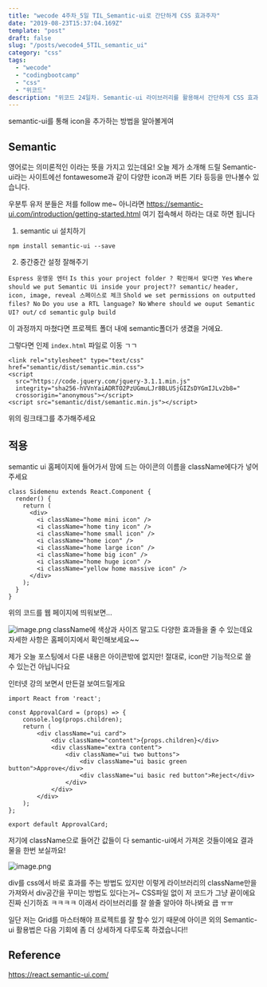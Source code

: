 ```yaml
---
title: "wecode 4주차_5일 TIL_Semantic-ui로 간단하게 CSS 효과주자"
date: "2019-08-23T15:37:04.169Z"
template: "post"
draft: false
slug: "/posts/wecode4_5TIL_semantic_ui"
category: "css"
tags:
  - "wecode"
  - "codingbootcamp"
  - "css"
  - "위코드"
description: "위코드 24일차. Semantic-ui 라이브러리를 활용해서 간단하게 CSS 효과 주는 법을 알아보았다!"
---
```


semantic-ui를 통해 icon을 추가하는 방법을 알아볼게여

## Semantic

영어로는 의미론적인 이라는 뜻을 가지고 있는데요!
오늘 제가 소개해 드릴 Semantic-ui라는 사이트에선 fontawesome과 같이 다양한 icon과 버튼 기타 등등을 만나볼수 있습니다.

우분투 유저 분들은 저를 follow me~
아니라면 https://semantic-ui.com/introduction/getting-started.html 여기 접속해서 하라는 대로 하면 됩니다

1. semantic ui 설치하기

`npm install semantic-ui --save`

2. 중간중간 설정 잘해주기

`Espress 웅앵웅 엔터`
`Is this your project folder ? 확인해서 맞다면 Yes`
`Where should we put Semantic Ui inside your project?? semantic/`
`header, icon, image, reveal 스페이스로 체크`
`Shold we set permissions on outputted files? No`
`Do you use a RTL language? No`
`Where should we ouput Semantic UI? out/`
`cd semantic`
`gulp build`

이 과정까지 마쳤다면 프로젝트 폴더 내에 semantic폴더가 생겼을 거에요.

그렇다면 인제 `index.html` 파일로 이동 ㄱㄱ

```
<link rel="stylesheet" type="text/css" href="semantic/dist/semantic.min.css">
<script
  src="https://code.jquery.com/jquery-3.1.1.min.js"
  integrity="sha256-hVVnYaiADRTO2PzUGmuLJr8BLUSjGIZsDYGmIJLv2b8="
  crossorigin="anonymous"></script>
<script src="semantic/dist/semantic.min.js"></script>
```

위의 링크태그를 추가해주세요

## 적용

semantic ui 홈페이지에 들어가서 맘에 드는 아이콘의 이름을 className에다가 넣어주세요

```
class Sidemenu extends React.Component {
  render() {
    return (
      <div>
        <i className="home mini icon" />
        <i className="home tiny icon" />
        <i className="home small icon" />
        <i className="home icon" />
        <i className="home large icon" />
        <i className="home big icon" />
        <i className="home huge icon" />
        <i className="yellow home massive icon" />
      </div>
    );
  }
}
```

위의 코드를 웹 페이지에 띄워보면...

![image.png](https://images.velog.io/post-images/dooreplay/963b2140-c323-11e9-84a7-e5486936a3ff/image.png)
className에 색상과 사이즈 말고도 다양한 효과들을 줄 수 있는데요
자세한 사항은 홈페이지에서 확인해보세요~~

제가 오늘 포스팅에서 다룬 내용은 아이콘밖에 없지만!
절대로, icon만 기능적으로 쓸 수 있는건 아닙니다요

인터넷 강의 보면서 만든걸 보여드릴게요

```
import React from 'react';

const ApprovalCard = (props) => {
    console.log(props.children);
    return (
        <div className="ui card">
            <div className="content">{props.children}</div>
            <div className="extra content">
                <div className="ui two buttons">
                    <div className="ui basic green button">Approve</div>
                    <div className="ui basic red button">Reject</div>
                </div>
            </div>
        </div>
    );
};

export default ApprovalCard;

```

저기에 className으로 들어간 값들이 다 semantic-ui에서 가져온 것들이에요
결과물을 한번 보실까요!

![image.png](https://images.velog.io/post-images/dooreplay/d2c56850-c729-11e9-aaf9-b1760c7fd387/image.png)

div를 css에서 바로 효과를 주는 방법도 있지만
이렇게 라이브러리의 className만을 가져와서 div공간을 꾸미는 방법도 있다는거~
CSS파일 없이 저 코드가 그냥 끝이에요 진짜 신기하죠 ㅋㅋㅋㅋ
이래서 라이브러리를 잘 쓸줄 알아야 하나봐요 큽 ㅠㅠ

일단 저는 Grid를 마스터해야 프로젝트를 잘 할수 있기 때문에
아이콘 외의 Semantic-ui 활용법은 다음 기회에 좀 더 상세하게 다루도록 하겠습니다!!

## Reference

https://react.semantic-ui.com/
